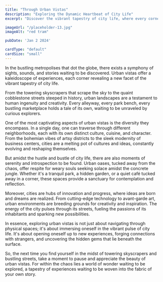 ```yaml
---
title: "Through Urban Vistas"
description: "Exploring the Dynamic Heartbeat of City Life"
excerpt: "Discover the vibrant tapestry of city life, where every corner holds a story. From bustling streets to tranquil oases, urban vistas offer a kaleidoscope of experiences waiting to be explored."

imageUrl: "/placeholder-13.jpg"
imageAlt: "red tram"

pubDate: 'Jan 2 2024'

cardType: "default"
cardSize: "small"
---
```



In the bustling metropolises that dot the globe, there exists a
symphony of sights, sounds, and stories waiting to be
discovered. Urban vistas offer a kaleidoscope of experiences, each
corner revealing a new facet of the vibrant tapestry of city life.

From the towering skyscrapers that scrape the sky to the quaint
cobblestone streets steeped in history, urban landscapes are a
testament to human ingenuity and creativity. Every alleyway, every
park bench, every bustling marketplace holds a tale of its own,
waiting to be unraveled by curious explorers.

One of the most captivating aspects of urban vistas is the diversity
they encompass. In a single day, one can traverse through different
neighborhoods, each with its own distinct culture, cuisine, and
character. From the bohemian vibes of artsy districts to the sleek
modernity of business centers, cities are a melting pot of cultures
and ideas, constantly evolving and reshaping themselves.

But amidst the hustle and bustle of city life, there are also moments
of serenity and introspection to be found. Urban oases, tucked away
from the chaos, offer respite for weary souls seeking solace amidst
the concrete jungle. Whether it's a tranquil park, a hidden garden, or
a quiet café tucked away in a corner, these spaces provide a sanctuary
for contemplation and reflection.

Moreover, cities are hubs of innovation and progress, where ideas are
born and dreams are realized. From cutting-edge technology to
avant-garde art, urban environments are breeding grounds for
creativity and inspiration. The energy of the city pulses through its
streets, fueling the passions of its inhabitants and sparking new
possibilities.

In essence, exploring urban vistas is not just about navigating
through physical spaces; it's about immersing oneself in the vibrant
pulse of city life. It's about opening oneself up to new experiences,
forging connections with strangers, and uncovering the hidden gems
that lie beneath the surface.

So, the next time you find yourself in the midst of towering
skyscrapers and bustling streets, take a moment to pause and
appreciate the beauty of urban vistas. For within the chaos lies a
world of wonder waiting to be explored, a tapestry of experiences
waiting to be woven into the fabric of your own story.
